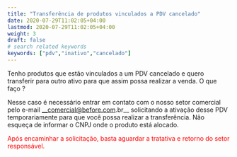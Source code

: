 ```yaml
---
title: "Transferência de produtos vinculados a PDV cancelado"
date: 2020-07-29T11:02:05+04:00
lastmod: 2020-07-29T11:02:05+04:00
weight: 3
draft: false
# search related keywords
keywords: ["pdv","inativo","cancelado"]
---
```


Tenho produtos que estão vinculados a um PDV cancelado e quero transferir para outro ativo para que assim possa realizar a venda. O que faço ?

Nesse caso é necessário entrar em contato com o nosso setor comercial pelo e-mail __comercial@before.com.br__ solicitando a ativação desse PDV temporariamente para que você possa realizar a transferência. Não esqueça de informar o CNPJ onde o produto está alocado.

<font color="#FF0000">Após encaminhar a solicitação, basta aguardar a tratativa e retorno do setor responsável.</font>
